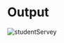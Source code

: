 <h1>Output</h1>

![studentServey](https://user-images.githubusercontent.com/81542559/158308551-a5d91a99-179b-45f9-b82c-a2a9fbb5a092.png)
